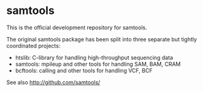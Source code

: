 samtools
========

This is the official development repository for samtools.

The original samtools package has been split into three separate 
but tightly coordinated projects:
- htslib:   C-library for handling high-throughput sequencing data
- samtools: mpileup and other tools for handling SAM, BAM, CRAM
- bcftools: calling and other tools for handling VCF, BCF

See also http://github.com/samtools/

